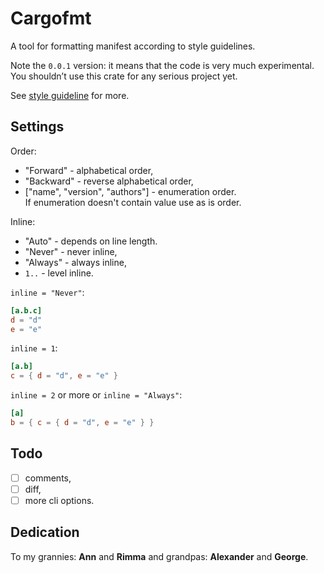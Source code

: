 # Cargofmt

A tool for formatting manifest according to style guidelines.

Note the `0.0.1` version: it means that the code is very much experimental. You
shouldn’t use this crate for any serious project yet.

See [style guideline](./STYLE-GUIDELINE.md) for more.

## Settings

Order:

- "Forward" - alphabetical order,
- "Backward" - reverse alphabetical order,
- ["name", "version", "authors"] - enumeration order.  
  If enumeration doesn't contain value use as is order.

Inline:

- "Auto" - depends on line length.
- "Never" - never inline,
- "Always" - always inline,
- `1..` - level inline.

`inline = "Never"`:

```toml
[a.b.c]
d = "d"
e = "e"
```

`inline = 1`:

```toml
[a.b]
c = { d = "d", e = "e" }
```

`inline = 2` or more or `inline = "Always"`:

```toml
[a]
b = { c = { d = "d", e = "e" } }
```

## Todo

- [ ] comments,
- [ ] diff,
- [ ] more cli options.

## Dedication

To my grannies: **Ann** and **Rimma** and grandpas: **Alexander** and
**George**.
